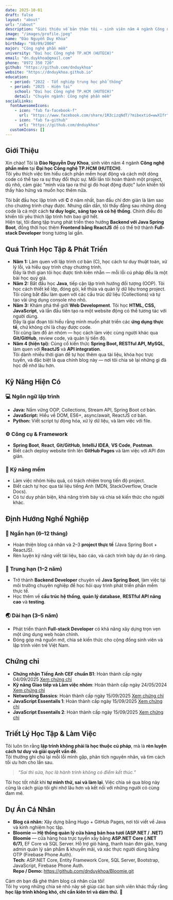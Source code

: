 ```yaml
---
date: 2025-10-01
draft: false
layout: "about"
url: "/about"
description: "Giới thiệu về bản thân tôi – sinh viên năm 4 ngành Công nghệ phần mềm."
image: "/images/profile.jpeg"
name: "Đào Nguyễn Duy Khoa"
birthday: "08/09/2004"
major: "Công nghệ phần mềm"
university: "Đại học Công nghệ TP.HCM (HUTECH)"
email: "dn.duykhoa@gmail.com"
phone: "0972 350 720"
github: "https://github.com/dnduykhoa"
website: "https://dnduykhoa.github.io"
education:
  - period: "2022 - Tốt nghiệp trung học phổ thông"
  - period: "2025 - Hiện tại"
    school: "Đại học Công nghệ TP.HCM (HUTECH)"
    detail: "Chuyên ngành: Công nghệ phần mềm"
socialLinks:
  fontAwesomeIcons:
    - icon: "fab fa-facebook-f"
      url: "https://www.facebook.com/share/1R3cizqNdT/?mibextid=wwXIfr"
    - icon: "fab fa-github"
      url: "https://github.com/dnduykhoa"
  customIcons: []
---
```


## Giới Thiệu
Xin chào! Tôi là **Đào Nguyễn Duy Khoa**, sinh viên năm 4 ngành **Công nghệ phần mềm** tại **Đại học Công nghệ TP.HCM (HUTECH)**.  
Tôi yêu thích việc tìm hiểu cách phần mềm hoạt động và cách một dòng code có thể tạo ra sự thay đổi thực sự. Mỗi lần tôi hoàn thành một project, dù nhỏ, cảm giác "mình vừa tạo ra thứ gì đó hoạt động được" luôn khiến tôi thấy hào hứng và muốn học thêm nữa.

Tôi bắt đầu học lập trình với **C** ở năm nhất, ban đầu chỉ đơn giản là làm sao cho chương trình chạy được. Nhưng dần dần, tôi thấy đằng sau những dòng code là cả một cách **tư duy logic, sáng tạo và có hệ thống**. Chính điều đó khiến tôi yêu thích lập trình hơn bao giờ hết.  
Hiện tại, tôi đang tập trung phát triển theo hướng **Backend với Java Spring Boot**, đồng thời học thêm **Frontend bằng ReactJS** để có thể trở thành **Full-stack Developer** trong tương lai gần.


## Quá Trình Học Tập & Phát Triển
- **Năm 1:** Làm quen với lập trình cơ bản (C), học cách tư duy thuật toán, xử lý lỗi, và hiểu quy trình chạy chương trình.  
  Đây là thời gian tôi học được tính kiên nhẫn — mỗi lỗi cú pháp đều là một bài học quý giá.
- **Năm 2:** Bắt đầu học **Java**, tiếp cận lập trình hướng đối tượng (OOP). Tôi học cách thiết kế lớp, đóng gói, kế thừa và quản lý dữ liệu trong project.  
  Tôi cũng bắt đầu làm quen với các cấu trúc dữ liệu (Collections) và tự tạo vài ứng dụng console nho nhỏ.  
- **Năm 3:** Khám phá thế giới **Web Development**. Tôi học **HTML, CSS, JavaScript**, và lần đầu tiên tạo ra một website động có thể tương tác với người dùng.  
  Đây là giai đoạn tôi hiểu rằng mình muốn phát triển các **ứng dụng thực tế**, chứ không chỉ là chạy được code.  
  Tôi cũng làm đồ án nhóm — học cách làm việc cùng người khác qua **Git/GitHub**, review code, và quản lý tiến độ.
- **Năm 4 (hiện tại):** Củng cố kiến thức **Spring Boot, RESTful API, MySQL**, làm quen với **ReactJS** và **API integration**.  
  Tôi dành nhiều thời gian để tự học thêm qua tài liệu, khóa học trực tuyến, và đặc biệt là qua chính blog này — nơi tôi chia sẻ lại những gì đã học để nhớ lâu hơn.


## Kỹ Năng Hiện Có

### 💻 Ngôn ngữ lập trình
- **Java:** Nắm vững OOP, Collections, Stream API, Spring Boot cơ bản.  
- **JavaScript:** Hiểu về DOM, ES6+, async/await, ReactJS cơ bản.  
- **Python:** Viết script tự động hóa, xử lý dữ liệu, và làm việc với file.

### ⚙️ Công cụ & Framework
- **Spring Boot**, **React**, **Git/GitHub**, **IntelliJ IDEA**, **VS Code**, **Postman**.  
- Biết cách deploy website tĩnh lên **GitHub Pages** và làm việc với API đơn giản.  

### 🌱 Kỹ năng mềm
- Làm việc nhóm hiệu quả, có trách nhiệm trong tiến độ project.  
- Biết cách tự học qua tài liệu tiếng Anh (MDN, StackOverflow, Oracle Docs).  
- Có tư duy phản biện, khả năng trình bày và chia sẻ kiến thức cho người khác.


## Định Hướng Nghề Nghiệp

### 🎯 Ngắn hạn (6–12 tháng)
- Hoàn thiện blog cá nhân và 2–3 **project thực tế** (Java Spring Boot + ReactJS).  
- Rèn luyện kỹ năng viết tài liệu, báo cáo, và cách trình bày dự án rõ ràng.

### 🚀 Trung hạn (1–2 năm)
- Trở thành **Backend Developer** chuyên về **Java Spring Boot**, làm việc tại môi trường chuyên nghiệp để học hỏi quy trình phát triển phần mềm thực tế.  
- Học thêm về **cấu trúc hệ thống**, **quản lý database**, **RESTful API nâng cao** và **testing**.

### 🌏 Dài hạn (3–5 năm)
- Phát triển thành **Full-stack Developer** có khả năng xây dựng trọn vẹn một ứng dụng web hoàn chỉnh.  
- Đóng góp mã nguồn mở, chia sẻ kiến thức cho cộng đồng sinh viên và lập trình viên trẻ Việt Nam.  

## Chứng chỉ
- **Chứng nhận Tiếng Anh CEF chuẩn B1**: Hoàn thành cấp ngày 04/09/2025 [Xem chứng chỉ](/pdf/EnglishB1.pdf)
- **Kỹ năng Giao tiếp và Làm việc nhóm**: Hoàn thành cấp ngày 24/05/2024 [Xem chứng chỉ](/pdf/Communication_Teamwork.pdf)
- **Networking Bassics**: Hoàn thành cấp ngày 15/09/2025 [Xem chứng chỉ](/pdf/NetworkingBasics.pdf)
- **JavaScript Essentails 1**: Hoàn thành cấp ngày 15/09/2025 [Xem chứng chỉ](/pdf/JavaScriptEssentials1.pdf)
- **JavaScript Essentails 2**: Hoàn thành cấp ngày 15/09/2025 [Xem chứng chỉ](/pdf/JavaScriptEssentials2.pdf)

## Triết Lý Học Tập & Làm Việc
Tôi luôn tin rằng **lập trình không phải là học thuộc cú pháp**, mà là **rèn luyện cách tư duy và giải quyết vấn đề**.  
Tôi thường ghi chú lại mỗi lỗi mình gặp, phân tích nguyên nhân, và tìm cách tối ưu hơn cho lần sau.

> *“Sai thì sửa, học là hành trình không có điểm kết thúc.”*

Tôi học tốt nhất khi **tự mình thử, sai và làm lại**. Việc chia sẻ qua blog này cũng là cách giúp tôi ghi nhớ lâu hơn và kết nối với những người có cùng đam mê.


## Dự Án Cá Nhân 

- **Blog cá nhân:** Xây dựng bằng Hugo + GitHub Pages, nơi tôi viết về Java và kinh nghiệm học tập.  
- **Bloomie — Hệ thống quản lý cửa hàng bán hoa tươi (ASP.NET / .NET)** 
**Bloomie** — cửa hàng hoa trực tuyến xây bằng **ASP.NET Core (.NET 6/7)**, EF Core và SQL Server. Hỗ trợ giỏ hàng, thanh toán đơn giản, trang admin quản lý sản phẩm & khuyến mãi, và xác thực người dùng bằng OTP (Firebase Phone Auth).  
**Tech:** ASP.NET Core, Entity Framework Core, SQL Server, Bootstrap, JavaScript, Firebase Phone Auth.  
**Repo / Demo:** https://github.com/dnduykhoa/Bloomie.git 


Cảm ơn bạn đã ghé thăm blog cá nhân của tôi!  
Tôi hy vọng những chia sẻ nhỏ này sẽ giúp các bạn sinh viên khác thấy rằng **học lập trình không khó, chỉ cần kiên trì và dám thử.** 🚀